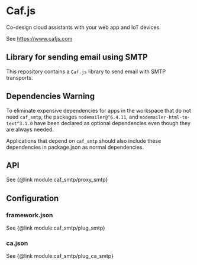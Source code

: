 # Caf.js

Co-design cloud assistants with your web app and IoT devices.

See https://www.cafjs.com

## Library for sending email using SMTP


This repository contains a `Caf.js` library to send email with SMTP transports.

## Dependencies Warning

To eliminate expensive dependencies for apps in the workspace that do not need `caf_smtp`, the packages `nodemailer@^6.4.11`, and `nodemailer-html-to-text^3.1.0` have been declared as optional dependencies even though they are always needed.

Applications that depend on `caf_smtp` should also include these dependencies in package.json as normal dependencies.

## API

See {@link module:caf_smtp/proxy_smtp}

## Configuration

### framework.json

See {@link module:caf_smtp/plug_smtp}

### ca.json

See {@link module:caf_smtp/plug_ca_smtp}
